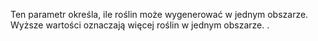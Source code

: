 Ten parametr określa, ile roślin może wygenerować w jednym obszarze. Wyższe wartości oznaczają więcej roślin w jednym obszarze. .